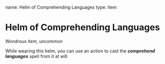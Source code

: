name: Helm of Comprehending Languages type: item

# Helm of Comprehending Languages
_Wondrous item, uncommon_

While wearing this helm, you can use an action to cast the **_comprehend languages_** spell from it at will. 